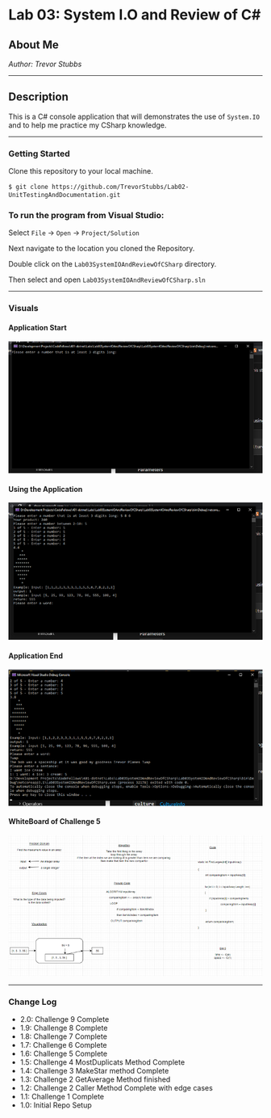 # Lab 03: System I.O and Review of C#

## About Me

*Author: Trevor Stubbs*

----

## Description 
This is a C# console application that will demonstrates the use of `System.IO` and to help me practice my CSharp knowledge.

---

### Getting Started
Clone this repository to your local machine.

```
$ git clone https://github.com/TrevorStubbs/Lab02-UnitTestingAndDocumentation.git
```

### To run the program from Visual Studio:
Select ```File``` -> ```Open``` -> ```Project/Solution```

Next navigate to the location you cloned the Repository.

Double click on the ```Lab03SystemIOAndReviewOfCSharp``` directory.

Then select and open ```Lab03SystemIOAndReviewOfCSharp.sln```

---

### Visuals
#### Application Start
![Start](images/Lab03Start.png)
#### Using the Application
![Middle](images/Lab03Mid.png)
#### Application End
![Finished](images/Lab03Fin.png)
#### WhiteBoard of Challenge 5
![Whiteboard](images/Challenge5Whiteboard.png)

---

### Change Log
- 2.0: Challenge 9 Complete
- 1.9: Challenge 8 Complete
- 1.8: Challenge 7 Complete
- 1.7: Challenge 6 Complete
- 1.6: Challenge 5 Complete
- 1.5: Challenge 4 MostDuplicats Method Complete
- 1.4: Challenge 3 MakeStar method Complete
- 1.3: Challenge 2 GetAverage Method finished
- 1.2: Challenge 2 Caller Method Complete with edge cases
- 1.1: Challenge 1 Complete
- 1.0: Initial Repo Setup
